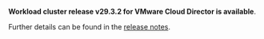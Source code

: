 **Workload cluster release v29.3.2 for VMware Cloud Director is available**.

Further details can be found in the [release notes](https://docs.giantswarm.io/changes/capvcd-releases/releases/cloud-director-29.3.2).
